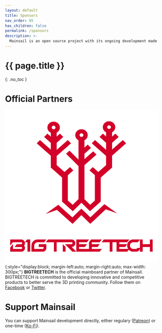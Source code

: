 ```yaml
---
layout: default
title: Sponsors
nav_order: 95
has_children: false
permalink: /sponsors
description: >-
  Mainsail is an open source project with its ongoing development made possible entirely by the support of these awesome Sponsors
---
```


# {{ page.title }}
{: .no_toc }
<!-- {{ page.description }} -->

# Official Partners

![Logo Bigtreetech](assets/img/logo-bigtreetech.png){:style="display:block; margin-left:auto; margin-right:auto; max-width: 300px;"}
**BIGTREETECH** is the official mainboard partner of Mainsail. BIGTREETECH is committed to developing innovative and competitive products to better serve the 3D printing community.
Follow them on [Facebook](https://www.facebook.com/BIGTREETECH) or [Twitter](https://twitter.com/BigTreeTech).

# Support Mainsail
You can support Mainsail development directly, either regulary ([Patreon](https://patreon.com/meteyou)) or one-time ([Ko-Fi](https://ko-fi.com/mainsail)).
